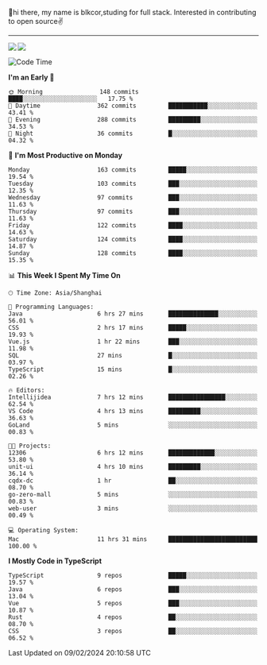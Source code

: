 👋hi there, my name is blkcor,studing for full stack.
Interested in contributing to open source✌️

<hr/>

![](https://github-readme-stats.vercel.app/api?username=blkcor)
<a href="https://github.com/blkcor/github-readme-stats">
    <img align="left" src="https://github-readme-stats.vercel.app/api/top-langs/?username=blkcor&hide=jupyter%20notebook,shaderlab,tex,c%23&langs_count=9" />
</a>


<!--START_SECTION:waka-->
![Code Time](http://img.shields.io/badge/Code%20Time-904%20hrs%202%20mins-blue)

**I'm an Early 🐤** 

```text
🌞 Morning                148 commits         ████░░░░░░░░░░░░░░░░░░░░░   17.75 % 
🌆 Daytime                362 commits         ███████████░░░░░░░░░░░░░░   43.41 % 
🌃 Evening                288 commits         █████████░░░░░░░░░░░░░░░░   34.53 % 
🌙 Night                  36 commits          █░░░░░░░░░░░░░░░░░░░░░░░░   04.32 % 
```
📅 **I'm Most Productive on Monday** 

```text
Monday                   163 commits         █████░░░░░░░░░░░░░░░░░░░░   19.54 % 
Tuesday                  103 commits         ███░░░░░░░░░░░░░░░░░░░░░░   12.35 % 
Wednesday                97 commits          ███░░░░░░░░░░░░░░░░░░░░░░   11.63 % 
Thursday                 97 commits          ███░░░░░░░░░░░░░░░░░░░░░░   11.63 % 
Friday                   122 commits         ████░░░░░░░░░░░░░░░░░░░░░   14.63 % 
Saturday                 124 commits         ████░░░░░░░░░░░░░░░░░░░░░   14.87 % 
Sunday                   128 commits         ████░░░░░░░░░░░░░░░░░░░░░   15.35 % 
```


📊 **This Week I Spent My Time On** 

```text
🕑︎ Time Zone: Asia/Shanghai

💬 Programming Languages: 
Java                     6 hrs 27 mins       ██████████████░░░░░░░░░░░   56.01 % 
CSS                      2 hrs 17 mins       █████░░░░░░░░░░░░░░░░░░░░   19.93 % 
Vue.js                   1 hr 22 mins        ███░░░░░░░░░░░░░░░░░░░░░░   11.98 % 
SQL                      27 mins             █░░░░░░░░░░░░░░░░░░░░░░░░   03.97 % 
TypeScript               15 mins             █░░░░░░░░░░░░░░░░░░░░░░░░   02.26 % 

🔥 Editors: 
Intellijidea             7 hrs 12 mins       ████████████████░░░░░░░░░   62.54 % 
VS Code                  4 hrs 13 mins       █████████░░░░░░░░░░░░░░░░   36.63 % 
GoLand                   5 mins              ░░░░░░░░░░░░░░░░░░░░░░░░░   00.83 % 

🐱‍💻 Projects: 
12306                    6 hrs 12 mins       █████████████░░░░░░░░░░░░   53.80 % 
unit-ui                  4 hrs 10 mins       █████████░░░░░░░░░░░░░░░░   36.14 % 
cqdx-dc                  1 hr                ██░░░░░░░░░░░░░░░░░░░░░░░   08.70 % 
go-zero-mall             5 mins              ░░░░░░░░░░░░░░░░░░░░░░░░░   00.83 % 
web-user                 3 mins              ░░░░░░░░░░░░░░░░░░░░░░░░░   00.49 % 

💻 Operating System: 
Mac                      11 hrs 31 mins      █████████████████████████   100.00 % 
```

**I Mostly Code in TypeScript** 

```text
TypeScript               9 repos             █████░░░░░░░░░░░░░░░░░░░░   19.57 % 
Java                     6 repos             ███░░░░░░░░░░░░░░░░░░░░░░   13.04 % 
Vue                      5 repos             ███░░░░░░░░░░░░░░░░░░░░░░   10.87 % 
Rust                     4 repos             ██░░░░░░░░░░░░░░░░░░░░░░░   08.70 % 
CSS                      3 repos             ██░░░░░░░░░░░░░░░░░░░░░░░   06.52 % 
```




 Last Updated on 09/02/2024 20:10:58 UTC
<!--END_SECTION:waka-->


